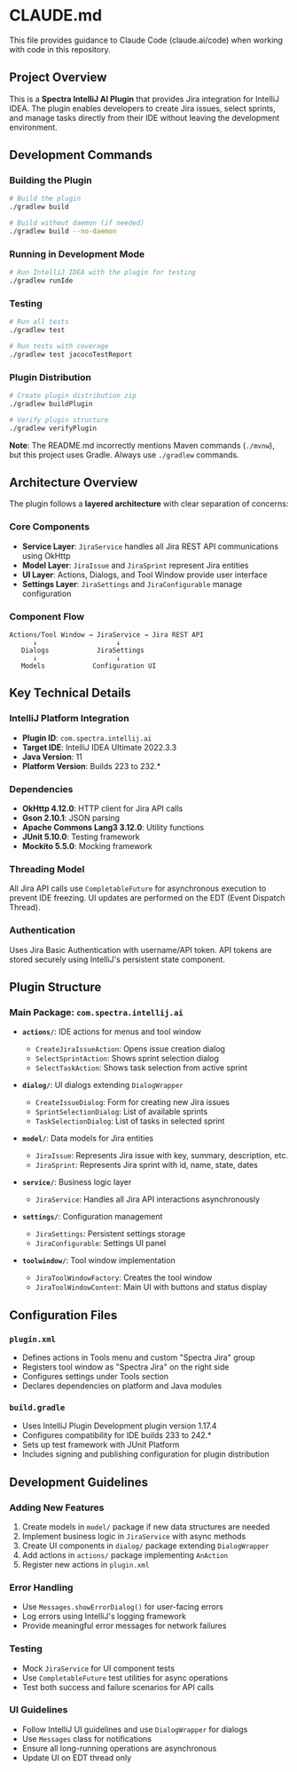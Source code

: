 # CLAUDE.md

This file provides guidance to Claude Code (claude.ai/code) when working with code in this repository.

## Project Overview

This is a **Spectra IntelliJ AI Plugin** that provides Jira integration for IntelliJ IDEA. The plugin enables developers to create Jira issues, select sprints, and manage tasks directly from their IDE without leaving the development environment.

## Development Commands

### Building the Plugin
```bash
# Build the plugin
./gradlew build

# Build without daemon (if needed)
./gradlew build --no-daemon
```

### Running in Development Mode
```bash
# Run IntelliJ IDEA with the plugin for testing
./gradlew runIde
```

### Testing
```bash
# Run all tests
./gradlew test

# Run tests with coverage
./gradlew test jacocoTestReport
```

### Plugin Distribution
```bash
# Create plugin distribution zip
./gradlew buildPlugin

# Verify plugin structure
./gradlew verifyPlugin
```

**Note**: The README.md incorrectly mentions Maven commands (`./mvnw`), but this project uses Gradle. Always use `./gradlew` commands.

## Architecture Overview

The plugin follows a **layered architecture** with clear separation of concerns:

### Core Components
- **Service Layer**: `JiraService` handles all Jira REST API communications using OkHttp
- **Model Layer**: `JiraIssue` and `JiraSprint` represent Jira entities
- **UI Layer**: Actions, Dialogs, and Tool Window provide user interface
- **Settings Layer**: `JiraSettings` and `JiraConfigurable` manage configuration

### Component Flow
```
Actions/Tool Window → JiraService → Jira REST API
      ↓                    ↓
   Dialogs            JiraSettings
      ↓                    ↓
   Models            Configuration UI
```

## Key Technical Details

### IntelliJ Platform Integration
- **Plugin ID**: `com.spectra.intellij.ai`
- **Target IDE**: IntelliJ IDEA Ultimate 2022.3.3
- **Java Version**: 11
- **Platform Version**: Builds 223 to 232.*

### Dependencies
- **OkHttp 4.12.0**: HTTP client for Jira API calls
- **Gson 2.10.1**: JSON parsing
- **Apache Commons Lang3 3.12.0**: Utility functions
- **JUnit 5.10.0**: Testing framework
- **Mockito 5.5.0**: Mocking framework

### Threading Model
All Jira API calls use `CompletableFuture` for asynchronous execution to prevent IDE freezing. UI updates are performed on the EDT (Event Dispatch Thread).

### Authentication
Uses Jira Basic Authentication with username/API token. API tokens are stored securely using IntelliJ's persistent state component.

## Plugin Structure

### Main Package: `com.spectra.intellij.ai`

- **`actions/`**: IDE actions for menus and tool window
  - `CreateJiraIssueAction`: Opens issue creation dialog
  - `SelectSprintAction`: Shows sprint selection dialog
  - `SelectTaskAction`: Shows task selection from active sprint

- **`dialog/`**: UI dialogs extending `DialogWrapper`
  - `CreateIssueDialog`: Form for creating new Jira issues
  - `SprintSelectionDialog`: List of available sprints
  - `TaskSelectionDialog`: List of tasks in selected sprint

- **`model/`**: Data models for Jira entities
  - `JiraIssue`: Represents Jira issue with key, summary, description, etc.
  - `JiraSprint`: Represents Jira sprint with id, name, state, dates

- **`service/`**: Business logic layer
  - `JiraService`: Handles all Jira API interactions asynchronously

- **`settings/`**: Configuration management
  - `JiraSettings`: Persistent settings storage
  - `JiraConfigurable`: Settings UI panel

- **`toolwindow/`**: Tool window implementation
  - `JiraToolWindowFactory`: Creates the tool window
  - `JiraToolWindowContent`: Main UI with buttons and status display

## Configuration Files

### `plugin.xml`
- Defines actions in Tools menu and custom "Spectra Jira" group
- Registers tool window as "Spectra Jira" on the right side
- Configures settings under Tools section
- Declares dependencies on platform and Java modules

### `build.gradle`
- Uses IntelliJ Plugin Development plugin version 1.17.4
- Configures compatibility for IDE builds 233 to 242.*
- Sets up test framework with JUnit Platform
- Includes signing and publishing configuration for plugin distribution

## Development Guidelines

### Adding New Features
1. Create models in `model/` package if new data structures are needed
2. Implement business logic in `JiraService` with async methods
3. Create UI components in `dialog/` package extending `DialogWrapper`
4. Add actions in `actions/` package implementing `AnAction`
5. Register new actions in `plugin.xml`

### Error Handling
- Use `Messages.showErrorDialog()` for user-facing errors
- Log errors using IntelliJ's logging framework
- Provide meaningful error messages for network failures

### Testing
- Mock `JiraService` for UI component tests
- Use `CompletableFuture` test utilities for async operations
- Test both success and failure scenarios for API calls

### UI Guidelines
- Follow IntelliJ UI guidelines and use `DialogWrapper` for dialogs
- Use `Messages` class for notifications
- Ensure all long-running operations are asynchronous
- Update UI on EDT thread only
